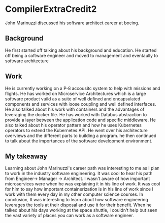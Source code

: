 # CompilerExtraCredit2
John Marinuzzi discussed his software architect career at boeing.
## Background
He first started off talking about his background and education. He started off being a software engineer and moved to management and eventaully to software architecture

## Work
He is currently working on a P-8 accousitc system to help with missions and flights. He has worked on Microservice Architectures which is a large software product vuild as a suite of well defined and encapsulated components and services with loose coupling and well defined interfaces. He also talked about his work with containers and the advantages of leveraging the docker file. He has worked with Databus abstraction to provide a layer between the application code and specific middleware. He also talked about his operator pattern and how he uses Kubernetes operators to extend the Kubernetes API. He went over his architecture overviews and the different parts to building a program. he then continued to talk about the importances of the software development environment. 

## My takeaway 
Learning about John Marinuzzi's career path was interesting to me as I plan to work in the industry software engineering. It was cool to hear his path from Engineer-> Manager -> Architect. I wasn't aware of how important microservices were when he was explaining it in his line of work. It was cool for him to say how important containerization is in his line of work since I work with them every day in my other computer science courses. In conclusion, It was interesting to learn about how software engineering leverages the tools at their disposal and use it for their benefit.  When he talked about his days working at the space shuttle, I couldn't help but seen the vast variety of places you can work as a software engineer. 

